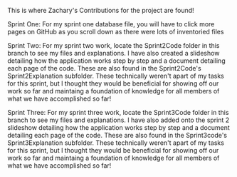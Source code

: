 This is where Zachary's Contributions for the project are found!

Sprint One: For my sprint one database file, you will have to click more pages on GitHub as you scroll down as there were lots of inventoried files

Sprint Two: For my sprint two work, locate the Sprint2Code folder in this branch to see my files and explanations. I have also created a slideshow detailing how the application works step by step and a document detailing each page of the code. These are also found in the Sprint2Code's Sprint2Explanation subfolder. These technically weren't apart of my tasks for this sprint, but I thought they would be beneficial for showing off our work so far and maintaing a foundation of knowledge for all members of what we have accomplished so far!

Sprint Three: For my sprint three work, locate the Sprint3Code folder in this branch to see my files and explanations. I have also added onto the sprint 2 slideshow detailing how the application works step by step and a document detailing each page of the code. These are also found in the Sprint3code's Sprint3Explanation subfolder. These technically weren't apart of my tasks for this sprint, but I thought they would be beneficial for showing off our work so far and maintaing a foundation of knowledge for all members of what we have accomplished so far!
